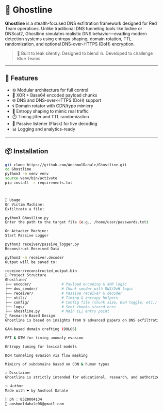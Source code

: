 # 👻 Ghostline

**Ghostline** is a stealth-focused DNS exfiltration framework designed for Red Team operations. Unlike traditional DNS tunneling tools like Iodine or DNScat2, Ghostline simulates realistic DNS behavior—evading modern detection systems using entropy shaping, domain rotation, TTL randomization, and optional DNS-over-HTTPS (DoH) encryption.

> 🔐 Built to leak silently. Designed to blend in. Developed to challenge Blue Teams.

---

## 🔧 Features

- ⚙️ Modular architecture for full control
- 🧬 XOR + Base64 encoded payload chunks
- 🌐 DNS and DNS-over-HTTPS (DoH) support
- 🌀 Domain rotator with CDN/typo mimicry
- 🧠 Entropy shaping to mimic real traffic
- ⏱️ Timing jitter and TTL randomization
- 📄 Passive listener (Flask) for live decoding
- 📊 Logging and analytics-ready

---

## 📦 Installation

```bash
git clone https://github.com/AnshoolDahale/Ghostline.git
cd Ghostline
python3 -m venv venv
source venv/bin/activate
pip install -r requirements.txt



🚀 Usage
On Victim Machine:
Exfiltrate a file:

python3 Ghostline.py
Enter the path to the target file (e.g., /home/user/passwords.txt)

On Attacker Machine:
Start Passive Logger

python3 receiver/passive_logger.py
Reconstruct Received Data

python3 -m receiver.decoder
Output will be saved to:

receiver/reconstructed_output.bin
📁 Project Structure
Ghostline/
├── encoder/              # Payload encoding & XOR logic
├── dns_sender/           # Chunk sender with DNS/DoH logic
├── receiver/             # Passive receiver & decoder
├── utils/                # Timing & entropy helpers
├── config/               # Config file (chunk size, DoH toggle, etc.)
├── logs/                 # Sent chunks stored here
├── Ghostline.py          # Main CLI entry point
🧠 Research-Based Design
Ghostline is based on insights from 9 advanced papers on DNS exfiltration and detection. Techniques used:

GAN-based domain crafting (DOLOS)

FFT & DTW for timing anomaly evasion

Entropy tuning for lexical models

DoH tunneling evasion via flow masking

Mimicry of subdomains based on CDN & human typos

⚠️ Disclaimer
Ghostline is strictly intended for educational, research, and authorized Red Team use only. Misuse of this tool can result in criminal charges. Use responsibly.

✨ Author
Made with ❤️ by Anshool Dahale

🔗 ph : 8328004134
📧 anshooldahale08@gmail.com
